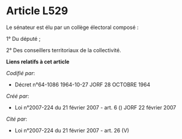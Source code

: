 # Article L529

Le sénateur est élu par un collège électoral composé :

1° Du député ;

2° Des conseillers territoriaux de la collectivité.

**Liens relatifs à cet article**

_Codifié par_:

  - Décret n°64-1086 1964-10-27 JORF 28 OCTOBRE 1964

_Créé par_:

  - Loi n°2007-224 du 21 février 2007 - art. 6 () JORF 22 février 2007

_Cité par_:

  - Loi n°2007-224 du 21 février 2007 - art. 26 (V)
